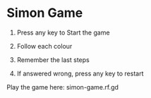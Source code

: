 # Simon Game

1. Press any key to Start the game

2. Follow each colour

3. Remember the last steps

4. If answered wrong, press any key to restart 

Play the game here: simon-game.rf.gd
